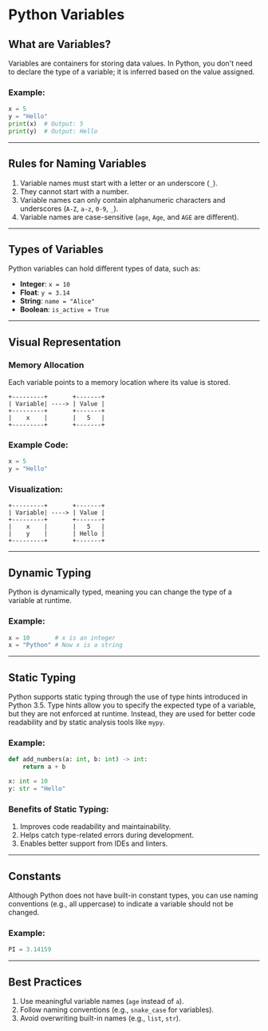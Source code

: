 # Python Variables

## What are Variables?
Variables are containers for storing data values. In Python, you don't need to declare the type of a variable; it is inferred based on the value assigned.

### Example:
```python
x = 5
y = "Hello"
print(x)  # Output: 5
print(y)  # Output: Hello
```

---

## Rules for Naming Variables
1. Variable names must start with a letter or an underscore (`_`).
2. They cannot start with a number.
3. Variable names can only contain alphanumeric characters and underscores (`A-Z`, `a-z`, `0-9`, `_`).
4. Variable names are case-sensitive (`age`, `Age`, and `AGE` are different).

---

## Types of Variables
Python variables can hold different types of data, such as:

- **Integer**: `x = 10`
- **Float**: `y = 3.14`
- **String**: `name = "Alice"`
- **Boolean**: `is_active = True`

---

## Visual Representation

### Memory Allocation
Each variable points to a memory location where its value is stored.

```plaintext
+---------+       +-------+
| Variable| ----> | Value |
+---------+       +-------+
|    x    |       |   5   |
+---------+       +-------+
```

### Example Code:
```python
x = 5
y = "Hello"
```

### Visualization:
```plaintext
+---------+       +-------+
| Variable| ----> | Value |
+---------+       +-------+
|    x    |       |   5   |
|    y    |       | Hello |
+---------+       +-------+
```

---

## Dynamic Typing
Python is dynamically typed, meaning you can change the type of a variable at runtime.

### Example:
```python
x = 10       # x is an integer
x = "Python" # Now x is a string
```

---

## Static Typing
Python supports static typing through the use of type hints introduced in Python 3.5. Type hints allow you to specify the expected type of a variable, but they are not enforced at runtime. Instead, they are used for better code readability and by static analysis tools like `mypy`.

### Example:
```python
def add_numbers(a: int, b: int) -> int:
    return a + b

x: int = 10
y: str = "Hello"
```

### Benefits of Static Typing:
1. Improves code readability and maintainability.
2. Helps catch type-related errors during development.
3. Enables better support from IDEs and linters.

---

## Constants
Although Python does not have built-in constant types, you can use naming conventions (e.g., all uppercase) to indicate a variable should not be changed.

### Example:
```python
PI = 3.14159
```

---

## Best Practices
1. Use meaningful variable names (`age` instead of `a`).
2. Follow naming conventions (e.g., `snake_case` for variables).
3. Avoid overwriting built-in names (e.g., `list`, `str`).
